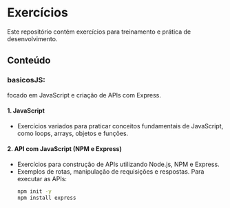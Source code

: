 # Exercícios

Este repositório contém exercícios para treinamento e prática de desenvolvimento.

## Conteúdo

### basicosJS:
focado em JavaScript e criação de APIs com Express.

#### 1. **JavaScript**
   - Exercícios variados para praticar conceitos fundamentais de JavaScript, como loops, arrays, objetos e funções.

#### 2. **API com JavaScript (NPM e Express)**
   - Exercícios para construção de APIs utilizando Node.js, NPM e Express. 
   - Exemplos de rotas, manipulação de requisições e respostas.
        Para executar as APIs:
     <br>
        ```bash
        npm init -y
        npm install express
        ```
